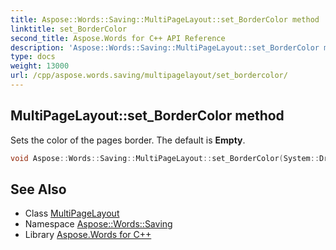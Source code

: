 ```yaml
---
title: Aspose::Words::Saving::MultiPageLayout::set_BorderColor method
linktitle: set_BorderColor
second_title: Aspose.Words for C++ API Reference
description: 'Aspose::Words::Saving::MultiPageLayout::set_BorderColor method. Sets the color of the pages border. The default is Empty in C++.'
type: docs
weight: 13000
url: /cpp/aspose.words.saving/multipagelayout/set_bordercolor/
---
```

## MultiPageLayout::set_BorderColor method


Sets the color of the pages border. The default is **Empty**.

```cpp
void Aspose::Words::Saving::MultiPageLayout::set_BorderColor(System::Drawing::Color value)
```

## See Also

* Class [MultiPageLayout](../)
* Namespace [Aspose::Words::Saving](../../)
* Library [Aspose.Words for C++](../../../)
